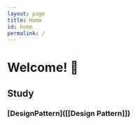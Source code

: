 ```yaml
---
layout: page
title: Home
id: home
permalink: /
---
```


# Welcome! 🌱

## Study
### [DesignPattern]([[Design Pattern]])